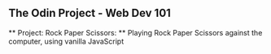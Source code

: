 ## The Odin Project - Web Dev 101

** Project: Rock Paper Scissors: **
Playing Rock Paper Scissors against the computer, using vanilla JavaScript
